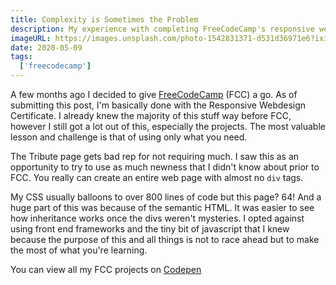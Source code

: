 ```yaml
---
title: Complexity is Sometimes the Problem
description: My experience with completing FreeCodeCamp's responsive web certificate
imageURL: https://images.unsplash.com/photo-1542831371-d531d36971e6?ixid=MXwxMjA3fDB8MHxwaG90by1wYWdlfHx8fGVufDB8fHw%3D&ixlib=rb-1.2.1&auto=format&fit=crop&w=1350&q=80
date: 2020-05-09
tags:
  ['freecodecamp']
---
```


A few months ago I decided to give [FreeCodeCamp](https://www.freecodecamp.org/) (FCC) a go. As of submitting this post, I'm basically done with the Responsive Webdesign Certificate. I already knew the majority of this stuff way before FCC, however I still got a lot out of this, especially the projects. The most valuable lesson and challenge is that of using only what you need.

The Tribute page gets bad rep for not requiring much. I saw this as an opportunity to try to use as much newness that I didn't know about prior to FCC. You really can create an entire web page with almost no <code>div</code> tags. 

My CSS usually balloons to over 800 lines of code but this page? 64! And a huge part of this was because of the semantic HTML. It was easier to see how inheritance works once the divs weren't mysteries. I opted against using front end frameworks and the tiny bit of javascript that I knew because the purpose of this and all things is not to race ahead but to make the most of what you're learning. 

You can view all my FCC projects on [Codepen](https://codepen.io/smolcodes)

